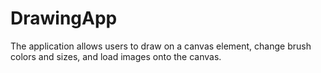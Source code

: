 # DrawingApp
The application allows users to draw on a canvas element, change brush colors and sizes, and load images onto the canvas.
